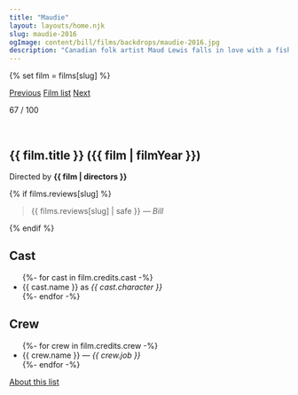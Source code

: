 ```yaml
---
title: "Maudie"
layout: layouts/home.njk
slug: maudie-2016
ogImage: content/bill/films/backdrops/maudie-2016.jpg
description: "Canadian folk artist Maud Lewis falls in love with a fishmonger while working for him as a live-in housekeeper."
---
```


{% set film = films[slug] %}

<nav class="films">
  <a class="prev" href="../the-handmaiden-2016">Previous</a>
  <a href="../">Film list</a>
  <a class="next" href="../the-party-2017">Next</a>
</nav>

<p>67 / 100</p>

<article class="film">
  <div class="backdrop-and-poster">
    <img class="poster" src="../films/posters/{{ slug }}.jpg" alt="">
    <img class="backdrop" src="../films/backdrops/{{ slug }}.jpg" alt="">
  </div>

  <h1>{{ film.title }} ({{ film | filmYear }})</h1>

  

  <p class="director">
    Directed by <strong>{{ film | directors }}</strong>
  </p>

  {% if films.reviews[slug] %}
    <blockquote> 
      {{ films.reviews[slug] | safe }} <em>— Bill</em>
    </blockquote> 
  {% endif %}

  <h2>
    Cast
  </h2>
  <ul>
    {%- for cast in film.credits.cast -%}
      <li>
        {{ cast.name }} as <em>{{ cast.character }}</em>
      </li>
    {%- endfor -%}
  </ul>

  <h2>
    Crew
  </h2>
  <ul>
    {%- for crew in film.credits.crew -%}
      <li>
        {{ crew.name }} &mdash; <em>{{ crew.job }}</em>
      </li>
    {%- endfor -%}
  </ul>
</article>
<footer>
  <a href="../about">About this list</a>
</footer>
